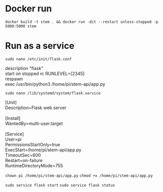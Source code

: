 # Docker run
`docker build -t stem . && docker run -dit --restart unless-stopped -p 5000:5000 stem`

# Run as a service
`sudo nano /etc/init/flask.conf`

description "flask" <br />
start on stopped rc RUNLEVEL=[2345] <br />
respawn <br />
exec /usr/bin/python3 /home/pi/stem-api/app.py <br />

`sudo nano /lib/systemd/system/flask.service`

[Unit] <br />
Description=Flask web server <br /> <br />
[Install] <br />
WantedBy=multi-user.target <br /> <br />
[Service] <br />
User=pi <br />
PermissionsStartOnly=true <br />
ExecStart=/home/pi/stem-api/app.py <br />
TimeoutSec=600 <br />
Restart=on-failure <br />
RuntimeDirectoryMode=755 <br />

`chown pi /home/pi/stem-api/app.py` 
`chmod +x /home/pi/stem-api/app.py`

`sudo service flask start`
`sudo service flask status`
